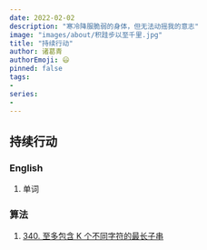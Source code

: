 ```yaml
---
date: 2022-02-02
description: "寒冷降服脆弱的身体，但无法动摇我的意志"
image: "images/about/积跬步以至千里.jpg"
title: "持续行动"
author: 诸葛青
authorEmoji: 😃
pinned: false
tags:
- 
series:
-
---
```


## 持续行动


### English
1. 单词

### 算法
1. [340. 至多包含 K 个不同字符的最长子串](https://leetcode-cn.com/problems/longest-substring-with-at-most-k-distinct-characters/)

